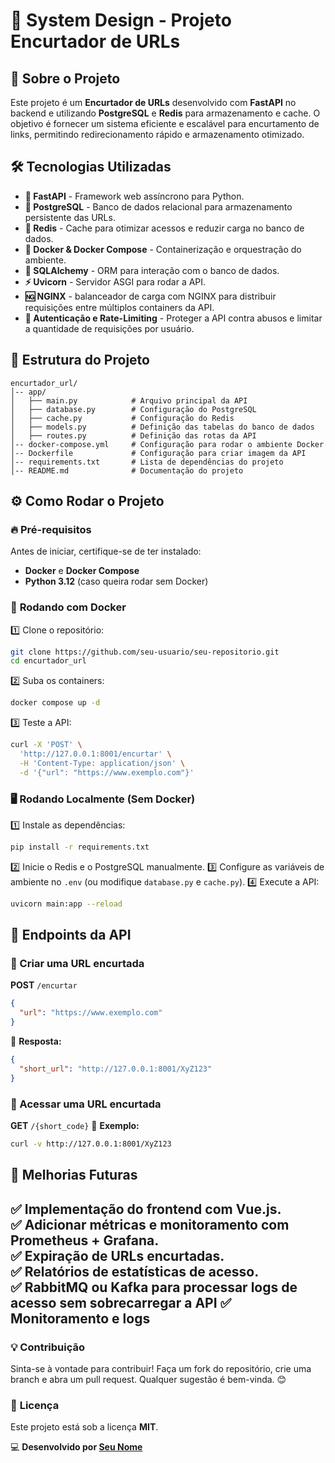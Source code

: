 # 🚀 **System Design - Projeto Encurtador de URLs**

## 📌 Sobre o Projeto
Este projeto é um **Encurtador de URLs** desenvolvido com **FastAPI** no backend e utilizando **PostgreSQL** e **Redis** para armazenamento e cache. O objetivo é fornecer um sistema eficiente e escalável para encurtamento de links, permitindo redirecionamento rápido e armazenamento otimizado.

## 🛠️ Tecnologias Utilizadas
- **🐍 FastAPI** - Framework web assíncrono para Python.
- **🐘 PostgreSQL** - Banco de dados relacional para armazenamento persistente das URLs.
- **🛑 Redis** - Cache para otimizar acessos e reduzir carga no banco de dados.
- **🐳 Docker & Docker Compose** - Containerização e orquestração do ambiente.
- **🔗 SQLAlchemy** - ORM para interação com o banco de dados.
- **⚡ Uvicorn** - Servidor ASGI para rodar a API.
- **🆖 NGINX** - balanceador de carga com NGINX para distribuir requisições entre múltiplos containers da API.
- **🐍 Autenticação e Rate-Limiting** - Proteger a API contra abusos e limitar a quantidade de requisições por usuário.

## 📂 Estrutura do Projeto
```
encurtador_url/
│-- app/
│   ├── main.py            # Arquivo principal da API
│   ├── database.py        # Configuração do PostgreSQL
│   ├── cache.py           # Configuração do Redis
│   ├── models.py          # Definição das tabelas do banco de dados
│   ├── routes.py          # Definição das rotas da API
│-- docker-compose.yml     # Configuração para rodar o ambiente Docker
│-- Dockerfile             # Configuração para criar imagem da API
│-- requirements.txt       # Lista de dependências do projeto
│-- README.md              # Documentação do projeto
```

## ⚙️ Como Rodar o Projeto
### 🔥 **Pré-requisitos**
Antes de iniciar, certifique-se de ter instalado:
- **Docker** e **Docker Compose**
- **Python 3.12** (caso queira rodar sem Docker)

### 🐳 **Rodando com Docker**
1️⃣ Clone o repositório:
```bash
git clone https://github.com/seu-usuario/seu-repositorio.git
cd encurtador_url
```
2️⃣ Suba os containers:
```bash
docker compose up -d
```
3️⃣ Teste a API:
```bash
curl -X 'POST' \
  'http://127.0.0.1:8001/encurtar' \
  -H 'Content-Type: application/json' \
  -d '{"url": "https://www.exemplo.com"}'
```

### 🖥 **Rodando Localmente (Sem Docker)**
1️⃣ Instale as dependências:
```bash
pip install -r requirements.txt
```
2️⃣ Inicie o Redis e o PostgreSQL manualmente.
3️⃣ Configure as variáveis de ambiente no `.env` (ou modifique `database.py` e `cache.py`).
4️⃣ Execute a API:
```bash
uvicorn main:app --reload
```

## 📡 **Endpoints da API**
### 🔹 Criar uma URL encurtada
**POST** `/encurtar`
```json
{
  "url": "https://www.exemplo.com"
}
```
🔹 **Resposta:**
```json
{
  "short_url": "http://127.0.0.1:8001/XyZ123"
}
```

### 🔹 Acessar uma URL encurtada
**GET** `/{short_code}`
🔹 **Exemplo:**
```bash
curl -v http://127.0.0.1:8001/XyZ123
```

## 📌 Melhorias Futuras
✅ Implementação do frontend com Vue.js.  
✅ Adicionar métricas e monitoramento com Prometheus + Grafana.  
✅ Expiração de URLs encurtadas.  
✅ Relatórios de estatísticas de acesso.  
✅ RabbitMQ ou Kafka para processar logs de acesso sem sobrecarregar a API
✅ Monitoramento e logs
---

### 💡 **Contribuição**
Sinta-se à vontade para contribuir! Faça um fork do repositório, crie uma branch e abra um pull request. Qualquer sugestão é bem-vinda. 😊

### 📜 **Licença**
Este projeto está sob a licença **MIT**.

💻 **Desenvolvido por [Seu Nome](https://github.com/seu-usuario)**

